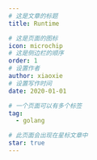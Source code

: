 ```yaml
---
# 这是文章的标题
title: Runtime

# 这是页面的图标
icon: microchip
# 这是侧边栏的顺序
order: 1
# 设置作者
author: xiaoxie
# 设置写作时间
date: 2020-01-01

# 一个页面可以有多个标签
tag:
  - golang

# 此页面会出现在星标文章中
star: true
---
```


